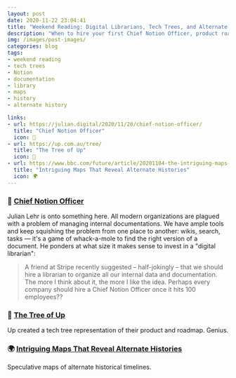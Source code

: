 ```yaml
---
layout: post
date: 2020-11-22 23:04:41
title: "Weekend Reading: Digital Librarians, Tech Trees, and Alternate Histories in Maps"
description: "When to hire your first Chief Notion Officer, product roadmaps as tech trees, and maps of alternate histories."
img: /images/post-images/
categories: blog
tags:
- weekend reading
- tech trees
- Notion
- documentation
- library
- maps
- history
- alternate history

links:
- url: https://julian.digital/2020/11/20/chief-notion-officer/
  title: "Chief Notion Officer"
  icon: 📑
- url: https://up.com.au/tree/
  title: "The Tree of Up"
  icon: 🌳
- url: https://www.bbc.com/future/article/20201104-the-intriguing-maps-that-reveal-alternate-histories
  title: "Intriguing Maps That Reveal Alternate Histories"
  icon: 🌍
---
```


### 📑 [Chief Notion Officer](https://julian.digital/2020/11/20/chief-notion-officer/ "Chief Notion Officer")

Julian Lehr is onto something here. All modern organizations are plagued with a problem of managing internal documentations. We have ample tools and keep squishing the problem from one place to another: wikis, search, tasks — it's a game of whack-a-mole to find the right version of a document. He ponders at what size it makes sense to invest in a "digital librarian":

> A friend at Stripe recently suggested – half-jokingly – that we should hire a librarian to organize all our internal data and documentation. The more I think about it, the more I like the idea. Perhaps every company should hire a Chief Notion Officer once it hits 100 employees??

### 🌳 [The Tree of Up](https://up.com.au/tree/ "The Tree of Up")

Up created a tech tree representation of their product and roadmap. Genius.

### 🌍 [Intriguing Maps That Reveal Alternate Histories](https://www.bbc.com/future/article/20201104-the-intriguing-maps-that-reveal-alternate-histories "Intriguing Maps That Reveal Alternate Histories")

Speculative maps of alternate historical timelines.
